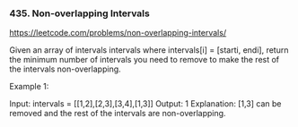 ### 435. Non-overlapping Intervals

https://leetcode.com/problems/non-overlapping-intervals/

Given an array of intervals intervals where intervals[i] = [starti, endi], 
return the minimum number of intervals you need to remove to make the rest of the intervals non-overlapping.

Example 1:

Input: intervals = [[1,2],[2,3],[3,4],[1,3]]
Output: 1
Explanation: [1,3] can be removed and the rest of the intervals are non-overlapping.


